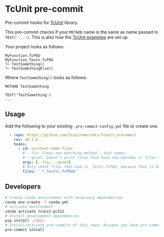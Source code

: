 # TcUnit pre-commit

Pre-commit hooks for [TcUnit](https://tcunit.org/) library.

This pre-commit checks if your `METHOD` name is the same as name passed to `TEST('...')`. This is also how the [TcUnit examples](https://tcunit.org/#/introduction-user-guide?id=create-test-suites-and-run-them) are set up.

Your project looks as follows:

```
MyFunction.TcPOU
MyFunction_Tests.TcPOU
└─ TestSomething()
└─ TestSomethingElse()
```

Where `TestSomething()` looks as follows:

```
METHOD TestSomething

TEST('TestSomething')
...
```
## Usage

Add the following to your existing `.pre-commit-config.yml` file or create one.



```yaml
  - repo: https://github.com/InspireHornets/tcunit-precommit
    rev: v0.1.0
    hooks:
      - id: unittest-name-fixer
        # --fix: fixes non-matching method - test names
        # --quiet: Doesn't print files that have non-matches or files that are fixed.
        args: [--fix, --quiet]
        # Only check files that end in _Tests.TcPOU, because that is how I name my tests
        files: '.*_Tests\.TcPOU$'
```

## Developers

```bash
# Create conda environment with necessary dependencies
conda env create -f conda.yml
# activate environment
conda activate tcunit-pc312
# Install development dependencies
pip install .[dev]
# Install/activate pre-commits of this repo. Assumes you have pre-commit installed globally
pre-commit install
```
